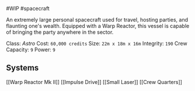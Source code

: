 #WIP #spacecraft 

An extremely large personal spacecraft used for travel, hosting parties, and flaunting one's wealth. Equipped with a Warp Reactor, this vessel is capable of bringing the party anywhere in the sector.

Class: *Astro*
Cost: `60,000 credits`
Size: `22m x 18m x 16m`
Integrity: `190`
Crew Capacity: `9`
Power: `9`

## Systems

[[Warp Reactor Mk II]]
[[Impulse Drive]]
[[Small Laser]]
[[Crew Quarters]]